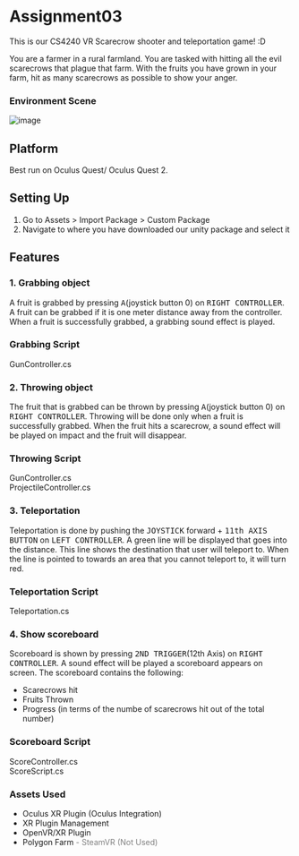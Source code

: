 # Assignment03
This is our CS4240 VR Scarecrow shooter and teleportation game! :D

You are a farmer in a rural farmland. You are tasked with hitting all the evil scarecrows that plague that farm.
With the fruits you have grown in your farm, hit as many scarecrows as possible to show your anger.

### Environment Scene
![image](https://user-images.githubusercontent.com/7495242/110196271-662aeb80-7e7e-11eb-8bbe-8b8706a3f852.png)

## Platform
Best run on Oculus Quest/ Oculus Quest 2.

## Setting Up
1. Go to Assets > Import Package > Custom Package
2. Navigate to where you have downloaded our unity package and select it

## Features
### 1. Grabbing object
A fruit is grabbed by pressing <kbd>A</kbd>(joystick button 0) on <kbd>RIGHT CONTROLLER</kbd>.
A fruit can be grabbed if it is one meter distance away from the controller.
When a fruit is successfully grabbed, a grabbing sound effect is played.

### Grabbing Script
GunController.cs

### 2. Throwing object
The fruit that is grabbed can be thrown by pressing <kbd>A</kbd>(joystick button 0) on <kbd>RIGHT CONTROLLER</kbd>.
Throwing will be done only when a fruit is successfully grabbed.
When the fruit hits a scarecrow, a sound effect will be played on impact and the fruit will disappear.

### Throwing Script
GunController.cs
</br>
ProjectileController.cs

### 3. Teleportation
Teleportation is done by pushing the <kbd>JOYSTICK</kbd> forward + <kbd>11th AXIS BUTTON</kbd> on <kbd>LEFT CONTROLLER</kbd>. 
A green line will be displayed that goes into the distance. 
This line shows the destination that user will teleport to.
When the line is pointed to towards an area that you cannot teleport to, it will turn red.

### Teleportation Script
Teleportation.cs

### 4. Show scoreboard
Scoreboard is shown by pressing <kbd>2ND TRIGGER</kbd>(12th Axis) on <kbd>RIGHT CONTROLLER</kbd>.
A sound effect will be played a scoreboard appears on screen.
The scoreboard contains the following:
- Scarecrows hit
- Fruits Thrown
- Progress (in terms of the numbe of scarecrows hit out of the total number)

### Scoreboard Script
ScoreController.cs
</br>
ScoreScript.cs

### Assets Used
- Oculus XR Plugin (Oculus Integration)
- XR Plugin Management
- OpenVR/XR Plugin
- Polygon Farm
<span style="color:grey">- SteamVR (Not Used)</span>



